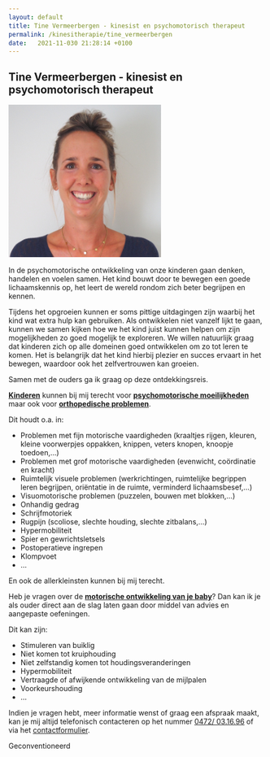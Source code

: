 ```yaml
---
layout: default
title: Tine Vermeerbergen - kinesist en psychomotorisch therapeut
permalink: /kinesitherapie/tine_vermeerbergen
date:   2021-11-030 21:28:14 +0100
--- 
```


## Tine Vermeerbergen - kinesist en psychomotorisch therapeut

<img src="/assets/img/Tine_SQ.jpg" class="circular--square">

In de psychomotorische ontwikkeling van onze kinderen gaan denken, handelen en voelen samen. Het kind bouwt door te bewegen een goede lichaamskennis op, het leert de wereld rondom zich beter begrijpen en kennen.  

Tijdens het opgroeien kunnen er soms pittige uitdagingen zijn waarbij het kind wat extra hulp kan gebruiken. Als ontwikkelen niet vanzelf lijkt te gaan, kunnen we samen kijken hoe we het kind juist kunnen helpen om zijn mogelijkheden zo goed mogelijk te exploreren. We willen natuurlijk graag dat kinderen zich op alle domeinen goed ontwikkelen om zo tot leren te komen. Het is belangrijk dat het kind hierbij plezier en succes ervaart in het bewegen, waardoor ook het zelfvertrouwen kan groeien.  

Samen met de ouders ga ik graag op deze ontdekkingsreis.  

<u>**Kinderen**</u> kunnen bij mij terecht voor <u>**psychomotorische moeilijkheden**</u> maar ook voor <u>**orthopedische problemen**</u>.

Dit houdt o.a. in: 
  
* Problemen met fijn motorische vaardigheden (kraaltjes rijgen, kleuren, kleine voorwerpjes oppakken, knippen, veters knopen, knoopje toedoen,...)
* Problemen met grof motorische vaardigheden (evenwicht, coördinatie en kracht)
* Ruimtelijk visuele problemen  (werkrichtingen, ruimtelijke begrippen leren begrijpen, oriëntatie in de ruimte, verminderd lichaamsbesef,…)
* Visuomotorische problemen (puzzelen, bouwen met blokken,…)
* Onhandig gedrag 
* Schrijfmotoriek 
* Rugpijn (scoliose, slechte houding, slechte zitbalans,…)
* Hypermobiliteit 
* Spier en gewrichtsletsels
* Postoperatieve ingrepen
* Klompvoet
* …
  
En ook de allerkleinsten kunnen bij mij terecht.  

Heb je vragen over de <u>**motorische ontwikkeling van je baby**</u>? Dan kan ik je als ouder direct aan de slag laten gaan door middel van advies en aangepaste oefeningen.  

Dit kan zijn:  

* Stimuleren van buiklig
* Niet komen tot kruiphouding
* Niet zelfstandig komen tot houdingsveranderingen 
* Hypermobiliteit
* Vertraagde of afwijkende ontwikkeling van de mijlpalen 
* Voorkeurshouding
* …

  
Indien je vragen hebt, meer informatie wenst of graag een afspraak maakt, kan je mij altijd telefonisch contacteren op het nummer  <a href="tel:+32472031696" itemprop="telephone">0472/ 03.16.96</a> of via het [contactformulier](/contact.html).
  

 Geconventioneerd 